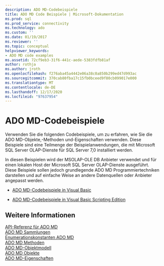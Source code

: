 ```yaml
---
description: ADO MD-Codebeispiele
title: ADO MD Code Beispiele | Microsoft-Dokumentation
ms.prod: sql
ms.prod_service: connectivity
ms.technology: ado
ms.custom: ''
ms.date: 01/19/2017
ms.reviewer: ''
ms.topic: conceptual
helpviewer_keywords:
- ADO MD code examples
ms.assetid: 72cf9eb3-31f6-441c-aede-5383fdfb81af
author: rothja
ms.author: jroth
ms.openlocfilehash: f276aba45a4442e06a38c0a850b299ed47d993ac
ms.sourcegitcommit: 370cab80fba17c15fb0bceed9f80cb099017e000
ms.translationtype: MT
ms.contentlocale: de-DE
ms.lasthandoff: 12/17/2020
ms.locfileid: "97637954"
---
```

# <a name="ado-md-code-examples"></a>ADO MD-Codebeispiele
Verwenden Sie die folgenden Codebeispiele, um zu erfahren, wie Sie die ADO MD-Objekte,-Methoden und-Eigenschaften verwenden. Diese Beispiele sind eine Teilmenge der Beispielanwendungen, die mit Microsoft SQL Server OLAP-Dienste für SQL Server 7,0 installiert werden.  
  
 In diesen Beispielen wird der MSOLAP-OLE DB Anbieter verwendet und für einen lokalen Host der Microsoft SQL Server OLAP-Dienste ausgeführt. Diese Beispiele sollen jedoch grundlegende ADO MD Programmiertechniken darstellen und auf einfache Weise an andere Datenquellen oder Anbieter angepasst werden.  
  
-   [ADO MD-Codebeispiele in Visual Basic](./ado-md-code-examples-in-visual-basic.md)  
  
-   [ADO MD-Codebeispiele in Visual Basic Scripting Edition](./ado-md-code-examples-in-visual-basic-scripting-edition.md)  
  
## <a name="see-also"></a>Weitere Informationen  
 [API-Referenz für ADO MD](./ado-md-object-model.md)   
 [ADO MD Sammlungen](./ado-md-collections.md)   
 [Enumerationskonstanten ADO MD](./ado-md-enumerated-constants.md)   
 [ADO MD Methoden](./ado-md-methods.md)   
 [ADO MD-Objektmodell](./ado-md-object-model.md)   
 [ADO MD Objekte](./ado-md-objects.md)   
 [ADO MD-Eigenschaften](./ado-md-properties.md)
